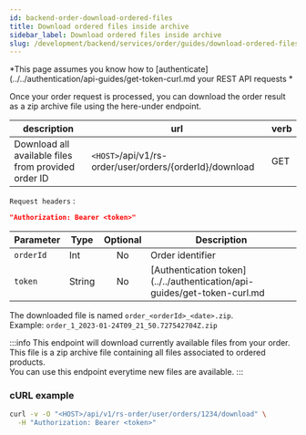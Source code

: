 ```yaml
---
id: backend-order-download-ordered-files
title: Download ordered files inside archive
sidebar_label: Download ordered files inside archive
slug: /development/backend/services/order/guides/download-ordered-files
---
```


*This page assumes you know how to [authenticate](../../authentication/api-guides/get-token-curl.md your REST API requests *

Once your order request is processed, you can download the order result as a zip archive file using the here-under endpoint.  

| description | url | verb | 
| ----------- | --- | ---- |
| Download all available files from provided order ID | `<HOST>`/api/v1/rs-order/user/orders/{orderId}/download | GET |
`Request headers` :
```json
"Authorization: Bearer <token>"
```

| Parameter | Type | Optional | Description |
| --------- | ---- | :--------: | ----------- |
| `orderId` | Int | No | Order identifier |
| `token` | String | No | [Authentication token](../../authentication/api-guides/get-token-curl.md |


The downloaded file is named `order_<orderId>_<date>.zip`.  
Example: `order_1_2023-01-24T09_21_50.727542704Z.zip`  


:::info
This endpoint will download currently available files from your order.  
This file is a zip archive file containing all files associated to ordered products.  
You can use this endpoint everytime new files are available.
:::

### cURL example

```bash
curl -v -O "<HOST>/api/v1/rs-order/user/orders/1234/download" \
  -H "Authorization: Bearer <token>"
```
